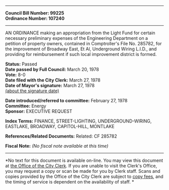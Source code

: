 * * * * *  
  
**Council Bill Number: [](#h0)[](#h2)99225**   
**Ordinance Number: 107240**  
  
* * * * *  
  
AN ORDINANCE making an appropriation from the Light Fund for certain necessary preliminary expenses of the Engineering Department on a petition of property owners, contained in Comptroller's File No. 285782, for the improvement of Broadway East, Et Al, Underground Wiring L.I.D., and providing for reimbursement if such local improvement district is formed.  
  
**Status:** Passed   
**Date passed by Full Council:** March 20, 1978   
**Vote:** 8-0   
**Date filed with the City Clerk:** March 27, 1978   
**Date of Mayor's signature:** March 27, 1978   
[(about the signature date)](/~public/approvaldate.htm)   
  
  
**Date introduced/referred to committee:** February 27, 1978   
**Committee:** Energy   
**Sponsor:** EXECUTIVE REQUEST   
  
**Index Terms:** FINANCE, STREET-LIGHTING, UNDERGROUND-WIRING, EASTLAKE, BROADWAY, CAPITOL-HILL, MONTLAKE  
  
**References/Related Documents:** Related: CF 285782  
  
**Fiscal Note:** *(No fiscal note available at this time)*  
  
* * * * *  
  
*No text for this document is available on-line. You may view this document at [the Office of the City Clerk](http://www.seattle.gov/leg/clerk/contactUs.htm). If you are unable to visit the Clerk's Office, you may request a copy or scan be made for you by Clerk staff. Scans and copies provided by the Office of the City Clerk are subject to [copy fees](http://clerk.seattle.gov/~public/clerkfees.htm), and the timing of service is dependent on the availability of staff. *  
  
  
